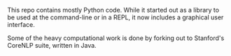 This repo contains mostly Python code. While it started out as a library to be used at the command-line or in a REPL, it now includes a graphical user interface.

Some of the heavy computational work is done by forking out to Stanford's CoreNLP suite, written in Java.
